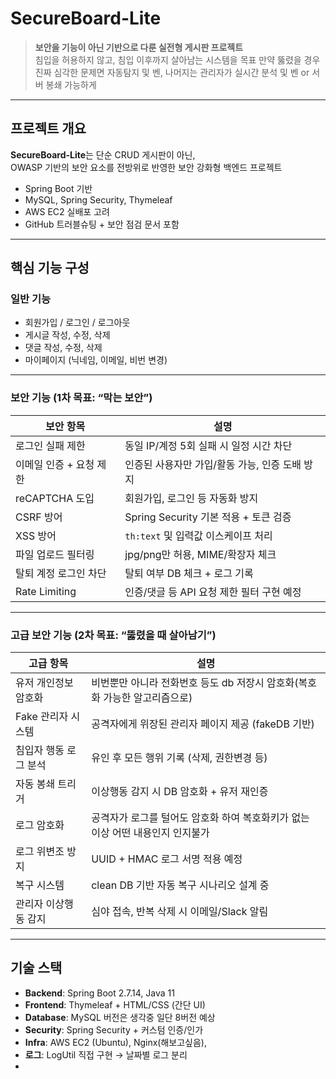 # SecureBoard-Lite

> **보안을 기능이 아닌 기반으로 다룬 실전형 게시판 프로젝트**  
> 침입을 허용하지 않고, 침입 이후까지 살아남는 시스템을 목표
> 만약 뚫렸을 경우 진짜 심각한 문제면 자동탐지 및 벤, 나머지는 관리자가 실시간 분석 및 벤 or 서버 봉쇄 가능하게

---

## 프로젝트 개요
**SecureBoard-Lite**는 단순 CRUD 게시판이 아닌,  
OWASP 기반의 보안 요소를 전방위로 반영한 보안 강화형 백엔드 프로젝트

- Spring Boot 기반
- MySQL, Spring Security, Thymeleaf
- AWS EC2 실배포 고려
- GitHub 트러블슈팅 + 보안 점검 문서 포함

---

## 핵심 기능 구성

###  일반 기능
- 회원가입 / 로그인 / 로그아웃
- 게시글 작성, 수정, 삭제
- 댓글 작성, 수정, 삭제
- 마이페이지 (닉네임, 이메일, 비번 변경)

---

### 보안 기능 (1차 목표: “막는 보안”)

| 보안 항목 | 설명 |
|-----------|------|
| 로그인 실패 제한 | 동일 IP/계정 5회 실패 시 일정 시간 차단 |
| 이메일 인증 + 요청 제한 | 인증된 사용자만 가입/활동 가능, 인증 도배 방지 |
| reCAPTCHA 도입 | 회원가입, 로그인 등 자동화 방지 |
| CSRF 방어 | Spring Security 기본 적용 + 토큰 검증 |
| XSS 방어 | `th:text` 및 입력값 이스케이프 처리 |
| 파일 업로드 필터링 | jpg/png만 허용, MIME/확장자 체크 |
| 탈퇴 계정 로그인 차단 | 탈퇴 여부 DB 체크 + 로그 기록 |
| Rate Limiting | 인증/댓글 등 API 요청 제한 필터 구현 예정 |

---

### 고급 보안 기능 (2차 목표: “뚫렸을 때 살아남기”)

| 고급 항목 | 설명 |
|-----------|------|
| 유저 개인정보 암호화 | 비번뿐만 아니라 전화번호 등도 db 저장시 암호화(복호화 가능한 알고리즘으로) |
| Fake 관리자 시스템 | 공격자에게 위장된 관리자 페이지 제공 (fakeDB 기반) |
| 침입자 행동 로그 분석 | 유인 후 모든 행위 기록 (삭제, 권한변경 등) |
| 자동 봉쇄 트리거 | 이상행동 감지 시 DB 암호화 + 유저 재인증 |
| 로그 암호화 | 공격자가 로그를 털어도 암호화 하여 복호화키가 없는 이상 어떤 내용인지 인지불가 |
| 로그 위변조 방지 | UUID + HMAC 로그 서명 적용 예정 |
| 복구 시스템 | clean DB 기반 자동 복구 시나리오 설계 중 |
| 관리자 이상행동 감지 | 심야 접속, 반복 삭제 시 이메일/Slack 알림 |

---

## 기술 스택

- **Backend**: Spring Boot 2.7.14, Java 11
- **Frontend**: Thymeleaf + HTML/CSS (간단 UI)
- **Database**: MySQL 버전은 생각중 일단 8버전 예상
- **Security**: Spring Security + 커스텀 인증/인가
- **Infra**: AWS EC2 (Ubuntu), Nginx(해보고싶음),
- **로그**: LogUtil 직접 구현 → 날짜별 로그 분리
- 
